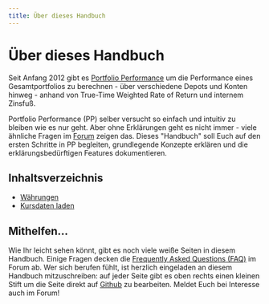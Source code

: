 ```yaml
---
title: Über dieses Handbuch
---
```


# Über dieses Handbuch

Seit Anfang 2012 gibt es [Portfolio Performance](https://portfolio-performance.info) um die Performance eines Gesamtportfolios zu berechnen - über verschiedene Depots und Konten hinweg - anhand von True-Time Weighted Rate of Return und internem Zinsfuß.

Portfolio Performance (PP) selber versucht so einfach und intuitiv zu bleiben wie es nur geht. Aber ohne Erklärungen geht es nicht immer - viele ähnliche Fragen im [Forum](https://forum.portfolio-performance.info) zeigen das. Dieses "Handbuch" soll Euch auf den ersten Schritte in PP begleiten, grundlegende Konzepte erklären und die erklärungsbedürftigen Features dokumentieren.

## Inhaltsverzeichnis

* [Währungen](waehrungen.md)
* [Kursdaten laden](kursdaten_laden.md)

## Mithelfen...

Wie Ihr leicht sehen könnt, gibt es noch viele weiße Seiten in diesem Handbuch. Einige Fragen decken die [Frequently Asked Questions (FAQ)](https://forum.portfolio-performance.info/t/faq-haeufig-gestellte-fragen/1721) im Forum ab. Wer sich berufen fühlt, ist herzlich eingeladen an diesem Handbuch mitzuschreiben: auf jeder Seite gibt es oben rechts einen kleinen Stift um die Seite direkt auf [Github](https://github.com/buchen/portfolio-help) zu bearbeiten. Meldet Euch bei Interesse auch im Forum!